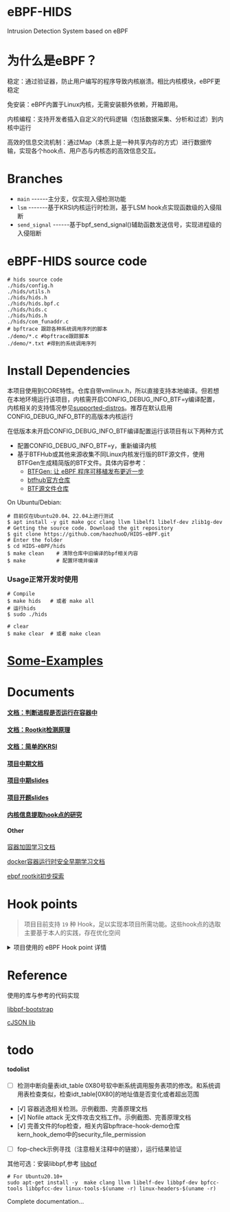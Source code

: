 # eBPF-HIDS

Intrusion Detection System based on eBPF

# 为什么是eBPF？

稳定：通过验证器，防止用户编写的程序导致内核崩溃。相比内核模块，eBPF更稳定

免安装：eBPF内置于Linux内核，无需安装额外依赖，开箱即用。

内核编程：支持开发者插入自定义的代码逻辑（包括数据采集、分析和过滤）到内核中运行

高效的信息交流机制：通过Map（本质上是一种共享内存的方式）进行数据传输，实现各个hook点、用户态与内核态的高效信息交互。

# Branches

* `main`               ------主分支，仅实现入侵检测功能
* `lsm`           -------基于KRSI内核运行时检测，基于LSM hook点实现函数级的入侵阻断
* `send_signal`          ------基于bpf_send_signal()辅助函数发送信号，实现进程级的入侵阻断

# eBPF-HIDS source code

```shell
# hids source code
./hids/config.h  
./hids/utils.h  
./hids/hids.h  
./hids/hids.bpf.c  
./hids/hids.c  
./hids/hids.h 
./hids/com_funaddr.c 
# bpftrace 跟踪各种系统调用序列的脚本
./demo/*.c #bpftrace跟踪脚本
./demo/*.txt #得到的系统调用序列
```

# Install Dependencies

本项目使用到CORE特性。仓库自带vmlinux.h，所以直接支持本地编译。但若想在本地环境运行该项目，内核需开启CONFIG_DEBUG_INFO_BTF=y编译配置，内核相关的支持情况参见[supported-distros](https://github.com/aquasecurity/btfhub/blob/main/docs/supported-distros.md)。推荐在默认启用CONFIG_DEBUG_INFO_BTF的高版本内核运行

在低版本未开启CONFIG_DEBUG_INFO_BTF编译配置运行该项目有以下两种方式
- 配置CONFIG_DEBUG_INFO_BTF=y，重新编译内核
- 基于BTFHub或其他来源收集不同Linux内核发行版的BTF源文件，使用BTFGen生成精简版的BTF文件。具体内容参考：
    - [BTFGen: 让 eBPF 程序可移植发布更近一步](https://developer.aliyun.com/article/899354#:~:text=BTF%20%E4%BF%A1%E6%81%AF%E7%94%B1%E5%86%85%E6%A0%B8%E6%9C%AC%E8%BA%AB%E6%8F%90%E4%BE%9B%E7%9A%84%EF%BC%8C%E8%BF%99%E9%9C%80%E8%A6%81%E5%9C%A8%E5%86%85%E6%A0%B8%E7%BC%96%E8%AF%91%E6%97%B6%E8%AE%BE%E7%BD%AE%20CONFIG_DEBUG_INFO_BTF%3Dy%20%E9%80%89%E9%A1%B9%20%E3%80%82%20%E8%AF%A5%E9%80%89%E9%A1%B9%20%E5%9C%A8Linux%20%E5%86%85%E6%A0%B8,%E4%B8%AD%E5%BC%95%E5%85%A5%E7%9A%84%EF%BC%8C%E8%AE%B8%E5%A4%9A%E6%B5%81%E8%A1%8C%E7%9A%84%20Linux%20%E5%8F%91%E8%A1%8C%E7%89%88%E5%9C%A8%E5%85%B6%E5%90%8E%E7%9A%84%E9%83%A8%E5%88%86%E5%86%85%E6%A0%B8%E7%89%88%E6%9C%AC%E6%89%8D%E9%BB%98%E8%AE%A4%E5%90%AF%E7%94%A8%E3%80%82%20%E8%BF%99%E6%84%8F%E5%91%B3%E7%9D%80%E6%9C%89%E5%BE%88%E5%A4%9A%E7%94%A8%E6%88%B7%E8%BF%90%E8%A1%8C%E7%9A%84%E5%86%85%E6%A0%B8%E5%B9%B6%E6%B2%A1%E6%9C%89%E5%AF%BC%E5%87%BA%20BTF%20%E4%BF%A1%E6%81%AF%EF%BC%8C%E5%9B%A0%E6%AD%A4%E4%B8%8D%E8%83%BD%E4%BD%BF%E7%94%A8%E5%9F%BA%E4%BA%8E%20CO-RE%20%E7%9A%84%E5%B7%A5%E5%85%B7%E3%80%82)   
    - [btfhub官方仓库](https://github.com/aquasecurity/btfhub) 
    - [BTF源文件仓库](https://github.com/aquasecurity/btfhub-archive) 

On Ubuntu/Debian:

```shell
# 目前仅在Ubuntu20.04、22.04上进行测试
$ apt install -y git make gcc clang llvm libelf1 libelf-dev zlib1g-dev
# Getting the source code. Download the git repository 
$ git clone https://github.com/haozhuoD/HIDS-eBPF.git
# Enter the folder
$ cd HIDS-eBPF/hids 
$ make clean    # 清除仓库中旧编译的bpf相关内容
$ make          # 配置环境并编译
```

### Usage正常开发时使用

```shell
# Compile
$ make hids   # 或者 make all  
# 运行hids
$ sudo ./hids

# clear
$ make clear  # 或者 make clean
```


# [Some-Examples](./examples.md)

# Documents

#### [文档：判断进程是否运行在容器中](./doc/区分容器进程.md)

#### [文档：Rootkit检测原理](./doc/Rootkit检测.md)

#### [文档：简单的KRSI](./doc/lsm.md)

#### [项目中期文档](./doc/中期报告-面向云原生的内核威胁检测系统的设计与实现.pdf)

#### [项目中期slides](./doc/中期答辩PPT.pdf)

#### [项目开题slides](./doc/开题答辩PPT.pdf)

#### [内核信息提取hook点的研究](https://github.com/haozhuoD/bpftrace-hook-demo)

#### Other

[容器加固学习文档](./doc/容器加固.md)

[docker容器运行时安全早期学习文档](./doc/docker容器运行时安全.md)

[ebpf rootkit初步探索](./demo/ebpf-rootkit.c)

# Hook points

> 项目目前支持 `19` 种 Hook，足以实现本项目所需功能。这些hook点的选取主要基于本人的实践，存在优化空间

<details><summary> 项目使用的 eBPF Hook point 详情 </summary>
<p>

| Hook                                       | Status & Description                     |
| :----------------------------------------- | :------------------------------------    |
| tracepoint/module/module_load              | ON & 提取*.ko文件相关信息                                      |
| tracepoint/syscalls/sys_exit_finit_module | ON & 触发系统调用表检查                                       |
| tracepoint/syscalls/sys_enter_mount       | ON                                     |
| tracepoint/syscalls/sys_exit_mount        | ON                                       |
| tracepoint/syscalls/sys_enter_open        | ON                                       |
| tracepoint/syscalls/sys_exit_open         | ON                                    |
| tracepoint/syscalls/sys_enter_openat      | ON                                     |
| tracepoint/syscalls/sys_exit_openat       | ON                                     |
| tracepoint/syscalls/sys_enter_execve      | ON                                       |
| tracepoint/syscalls/sys_enter_execveat    | ON                                     |
| tracepoint/syscalls/sys_enter_kill        | ON & 基于信号系统实现功能分发                                   |
| tracepoint/syscalls/sys_enter_memfd_create| ON & 无文件攻击相关                                    |
| kprobe/kprobe_lookup_name                 | ON & kprobe framework相关函数                                    |
| kprobe/arm_kprobe                         | ON & kprobe framework相关函数                                   |
| kprobe/insn_init                          | ON & 篡改内存代码行为相关函数                                   |
| kprobe/insn_get_length                    | ON & 篡改内存代码行为相关函数                           |
| kprobe/security_file_permission           | ON & file_operations checks                           |
| lsm/cred_prepare                          | OFF(only ON in lsm branch) & 基于lsm阻断insmod                                    |
| lsm/kernel_read_file                      | OFF(only ON in lsm branch) & 基于lsm阻断无文件加载攻击                                  |

</p></details>

# Reference
使用的库与参考的代码实现

[libbpf-bootstrap](https://github.com/libbpf/libbpf-bootstrap)

[cJSON lib](https://github.com/DaveGamble/cJSON)

# todo

#### todolist

* [ ] 检测中断向量表idt_table 0X80号软中断系统调用服务表项的修改。和系统调用表检查类似，检查idt_table[0X80]的地址值是否变化或者超出范围
* [√] 容器逃逸相关检测。示例截图、完善原理文档
* [√] Nofile attack 无文件攻击文档工作。示例截图、完善原理文档
* [√] 完善文件的fop检查，相关内容bpftrace-hook-demo仓库kern_hook_demo中的security_file_permission
* [ ] fop-check示例寻找（注意相关注释中的链接），运行结果验证

其他可选：安装libbpf,参考 [libbpf](https://github.com/libbpf/libbpf)
```shell
# For Ubuntu20.10+
sudo apt-get install -y  make clang llvm libelf-dev libbpf-dev bpfcc-tools libbpfcc-dev linux-tools-$(uname -r) linux-headers-$(uname -r)
```

Complete documentation... 
